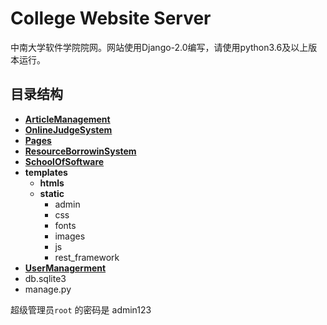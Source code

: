 # College Website Server
中南大学软件学院院网。网站使用Django-2.0编写，请使用python3.6及以上版本运行。  


## 目录结构
- [**ArticleManagement**](ArticleManagement/README.md)
- [**OnlineJudgeSystem**](OnlineJudgeSystem/README.md)
- [**Pages**](Pages/READEME.md)
- [**ResourceBorrowinSystem**](ResourceBorrowingSystem/README.md)
- [**SchoolOfSoftware**](SchoolOfSoftware/README.md)
- **templates**
    - **htmls**
    - **static**
        - admin
        - css
        - fonts
        - images
        - js
        - rest_framework
- [**UserManagerment**](UserManagement/README.md)
- db.sqlite3
- manage.py
  
超级管理员`root` 的密码是 admin123